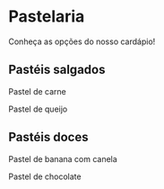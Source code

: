 # Pastelaria

Conheça as opções do nosso cardápio!

## Pastéis salgados

Pastel de carne

Pastel de queijo

## Pastéis doces

Pastel de banana com canela

Pastel de chocolate
